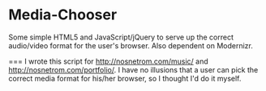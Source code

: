 Media-Chooser
=============

Some simple HTML5 and JavaScript/jQuery to serve up the correct audio/video format for the user's browser. Also dependent on Modernizr.

===
I wrote this script for http://nosnetrom.com/music/ and http://nosnetrom.com/portfolio/. I have no illusions that a user can pick the correct media format for his/her browser, so I thought I'd do it myself.
